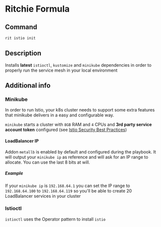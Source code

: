 # Ritchie Formula

## Command

```bash
rit istio init
```

## Description

Installs **latest** `istioctl`, `kustomize` and `minikube` dependencies in order to properly run the service mesh in your local environment

## Additional info
### Minikube

In order to run Istio, your k8s cluster needs to support some extra features that minikube delivers in a easy and configurable way. 

`minikube` starts a cluster with `8GB` RAM and `4` CPUs and **3rd party service account token** configured (see [Istio Security Best Practices](https://istio.io/latest/docs/ops/best-practices/security/))

#### LoadBalancer IP

Addon `metallb` is enabled by default and configured during the playbook. It will output your `minikube ip` as reference and will ask for an IP range to allocate. You can use the last 8 bits at will.

##### Example
If your `minikube ip`  is `192.168.64.1` you can set the IP range to `192.168.64.100` to `192.168.64.119` so you'll be able to create 20 LoadBalancer services in your cluster

### Istioctl

`istioctl` uses the Operator pattern to install `istio`